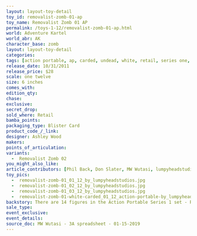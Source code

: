 ```yaml
---
layout: layout-toy-detail 
toy_id: removalist-zomb-01-ap
toy_name: Removalist Zomb 01 AP
permalink: /toys-1-12/removalist-zomb-01-ap.html
world: Adventure Kartel
world_abr: AK
character_base: zomb
layout: layout-toy-detail
categories: 
tags: [action portable, ap, carded, undead, white, retail, series one, wave 1]
release_date: 10/31/2011
release_price: $28 
scale: one twelve
size: 6 inches
comes_with: 
edition_qty: 
chase: 
exclusive: 
secret_drop: 
sold_where: Retail
bamba_points: 
packaging_type: Blister Card
product_code_/_link: 
designer: Ashley Wood
makers: 
points_of_articulation: 
variants: 
  -  Removalist Zomb 02
you_might_also_like: 
article_contributors: [Phil Back, Don Slater, MW Wutasi, lumpyheadstudios]
toy_pics: 
  -  removalist-zomb-01_01_12_by_lumpyheadstudios.jpg
  -  removalist-zomb-01_02_12_by_lumpyheadstudios.jpg
  -  removalist-zomb-01_03_12_by_lumpyheadstudios.jpg
  -  removalist-zomb-01-white-carded_01_12_action-portable-by_lumpyheadstudios.jpg
backstory: There are 14 figures in the Action Portable Series 1 set - Red Right Hand Tommy, Little Shadow (Shadow MK2 version), Cherry Bomb, Shit Got Real JC (Open Pale Style SGR JC version), Shit Got Real JC (Pale as Fuck SGR JC version), Bleak Mission, Merde Mission (Original version - dark jacket, black 3A logo shirt, fur lined hood), Merde Mission (Cold version - light jacket, blue pullover, fur lined hood), Golden Dolphin, Soy Dolphin (black), Removalist Zomb 01 (white), Removalist Zomb 02 (black), Johnson Ankou (orange boilersuit), Junglevet Ankou (camo).
sale_type: 
event_exclusive: 
event_details: 
source_doc: MW Wutasi - 3A spreadsheet - 01-15-2019
---
```

